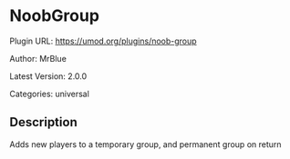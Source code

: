 # NoobGroup

Plugin URL: https://umod.org/plugins/noob-group

Author: MrBlue

Latest Version: 2.0.0

Categories: universal

## Description

Adds new players to a temporary group, and permanent group on return
